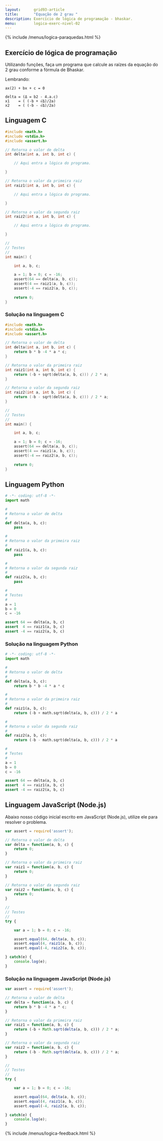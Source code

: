 ```yaml
---
layout:      grid93-article
title:       "Equação de 2 grau "
description: Exercício de lógica de programação - bhaskar.
menu:        logica-exerc-nivel-02
---
```


{% include /menus/logica-paraquedas.html %}

Exercício de lógica de programação
---

Utilizando funções, faça um programa que calcule as raízes da equação do 2 grau conforme a fórmula de Bhaskar.

Lembrando:

    ax(2) + bx + c = 0

    delta = (Δ = b2 - 4.a.c)
    x1    = ( (-b + √Δ)/2a)
    x2    = ( (-b - √Δ)/2a)




Linguagem C
---



```c
#include <math.h>
#include <stdio.h>
#include <assert.h>

// Retorna o valor de delta
int delta(int a, int b, int c) {

    // Aqui entra a lógica do programa.

}

// Retorna o valor da primeira raiz
int raiz1(int a, int b, int c) {

    // Aqui entra a lógica do programa.

}

// Retorna o valor da segunda raiz
int raiz2(int a, int b, int c) {

    // Aqui entra a lógica do programa.

}

//
// Testes
//
int main() {

    int a, b, c;

    a = 1; b = 0; c = -16;
    assert(64 == delta(a, b, c));
    assert(4 == raiz1(a, b, c));
    assert(-4 == raiz2(a, b, c));
    
    return 0;
}
```  
      

### Solução na linguagem C

```c
#include <math.h>
#include <stdio.h>
#include <assert.h>

// Retorna o valor de delta
int delta(int a, int b, int c) {
    return b * b -4 * a * c;
}

// Retorna o valor da primeira raiz
int raiz1(int a, int b, int c) {
    return (-b + sqrt(delta(a, b, c))) / 2 * a;
}

// Retorna o valor da segunda raiz
int raiz2(int a, int b, int c) {
    return (-b - sqrt(delta(a, b, c))) / 2 * a;
}

//
// Testes
//
int main() {

    int a, b, c;

    a = 1; b = 0; c = -16;
    assert(64 == delta(a, b, c));
    assert(4 == raiz1(a, b, c));
    assert(-4 == raiz2(a, b, c));
    
    return 0;
}
``` 



Linguagem Python
---

```python
# -*- coding: utf-8 -*-
import math

#
# Retorna o valor de delta
#
def delta(a, b, c):
    pass

#
# Retorna o valor da primeira raiz
#
def raiz1(a, b, c):
    pass

#
# Retorna o valor da segunda raiz
#
def raiz2(a, b, c):
    pass

#
# Testes
#
a = 1
b = 0
c = -16

assert 64 == delta(a, b, c)
assert  4 == raiz1(a, b, c)
assert -4 == raiz2(a, b, c)
```


### Solução na linguagem Python


```python
# -*- coding: utf-8 -*-
import math

#
# Retorna o valor de delta
#
def delta(a, b, c):
    return b * b -4 * a * c

#
# Retorna o valor da primeira raiz
#
def raiz1(a, b, c):
    return (-b + math.sqrt(delta(a, b, c))) / 2 * a

#
# Retorna o valor da segunda raiz
#
def raiz2(a, b, c):
    return (-b - math.sqrt(delta(a, b, c))) / 2 * a

#
# Testes
#
a = 1
b = 0
c = -16

assert 64 == delta(a, b, c)
assert  4 == raiz1(a, b, c)
assert -4 == raiz2(a, b, c)
```




Linguagem JavaScript (Node.js)
---

Abaixo nosso código inicial escrito em JavaScript (Node.js), utilize ele para resolver o problema.


```javascript
var assert = require('assert');

// Retorna o valor de delta
var delta = function(a, b, c) {
    return 0;
}

// Retorna o valor da primeira raiz
var raiz1 = function(a, b, c) {
    return 0;
}

// Retorna o valor da segunda raiz
var raiz2 = function(a, b, c) {
    return 0;
}

//
// Testes
//
try {

    var a = 1; b = 0; c = -16;

    assert.equal(64, delta(a, b, c));
    assert.equal(4, raiz1(a, b, c));
    assert.equal(-4, raiz2(a, b, c));

} catch(e) {
    console.log(e);
}
```


### Solução na linguagem JavaScript (Node.js)


```javascript
var assert = require('assert');

// Retorna o valor de delta
var delta = function(a, b, c) {
    return b * b -4 * a * c;
}

// Retorna o valor da primeira raiz
var raiz1 = function(a, b, c) {
    return (-b + Math.sqrt(delta(a, b, c))) / 2 * a;
}

// Retorna o valor da segunda raiz
var raiz2 = function(a, b, c) {
    return (-b - Math.sqrt(delta(a, b, c))) / 2 * a;
}

//
// Testes
//
try {

    var a = 1; b = 0; c = -16;

    assert.equal(64, delta(a, b, c));
    assert.equal(4, raiz1(a, b, c));
    assert.equal(-4, raiz2(a, b, c));

} catch(e) {
    console.log(e);
}
```

{% include /menus/logica-feedback.html %}